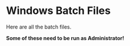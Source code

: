 # Windows Batch Files
Here are all the batch files.

**Some of these need to be run as Administrator!**
